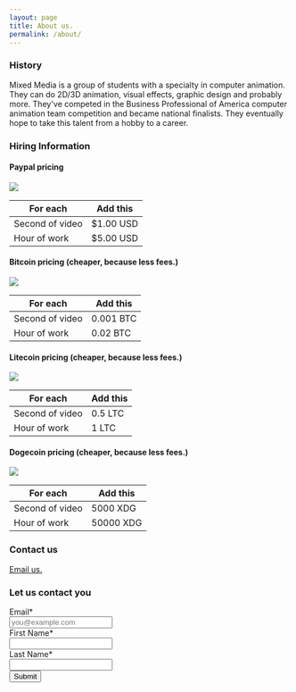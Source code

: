 ```yaml
---
layout: page
title: About us.
permalink: /about/
---
```


### History

Mixed Media is a group of students with a specialty in computer animation. They can do 2D/3D animation, visual effects, graphic design and probably more. They've competed in the Business Professional of America computer animation team competition and became national finalists. They eventually hope to take this talent from a hobby to a career.

### Hiring Information

#### Paypal pricing
![](http://thecookiecatcher.com/wp-content/uploads/2014/08/PayPal_Logo.jpg)

For each | Add this
--------|--------
Second of video | $1.00 USD
Hour of work | $5.00 USD

#### Bitcoin pricing (cheaper, because less fees.)
![](//i.imgur.com/wQQPl8D.png)

For each | Add this
--------|--------
Second of video | 0.001 BTC
Hour of work | 0.02 BTC

#### Litecoin pricing (cheaper, because less fees.)
![](//i.imgur.com/u00aV8G.jpg)

For each | Add this
--------|--------
Second of video | 0.5 LTC
Hour of work | 1 LTC

#### Dogecoin pricing (cheaper, because less fees.)
![](//i.imgur.com/QYzkChT.png)

For each | Add this
--------|--------
Second of video | 5000 XDG
Hour of work | 50000 XDG

### Contact us

<a href="http://www.google.com/recaptcha/mailhide/d?k=01D89iqJYnGqa2BPjsi-DvdQ==&amp;c=ZhZkPKYUsd4uqf_05MsBdIKvolGqQ-mTrar2eaJ7r0I=" onclick="window.open('http://www.google.com/recaptcha/mailhide/d?k\07501D89iqJYnGqa2BPjsi-DvdQ\75\75\46c\75ZhZkPKYUsd4uqf_05MsBdIKvolGqQ-mTrar2eaJ7r0I\075', '', 'toolbar=0,scrollbars=0,location=0,statusbar=0,menubar=0,resizable=0,width=500,height=300'); return false;" title="Reveal this e-mail address">Email us.</a>

### Let us contact you
<form accept-charset="UTF-8" action="https://madmimi.com/signups/subscribe/134923" id="mad_mimi_signup_form" method="post" target="_blank"> <div style="margin:0;padding:0;display:inline"> <input name="utf8" type="hidden" value="✓"/> </div> <div class="mimi_field required"> <label for="signup_email">Email*</label> <br/> <input id="signup_email" name="signup[email]" type="text" data-required-field="This field is required" placeholder="you@example.com"/> </div> <div class="mimi_field required"> <label for="signup_first_name">First Name*</label> <br/> <input id="signup_first_name" name="signup[first_name]" type="text" data-required-field="This field is required"/> </div> <div class="mimi_field required"> <label for="signup_last_name">Last Name*</label> <br/> <input id="signup_last_name" name="signup[last_name]" type="text" data-required-field="This field is required"/> </div> <div class="mimi_field"> <input type="submit" class="submit" value="Submit" id="webform_submit_button" data-default-text="Submit" data-submitting-text="Sending..." data-invalid-text="↑ You forgot some required fields" data-choose-list="↑ Choose a list" data-thanks="Thank you!"></div></form>
<script type="text/javascript">
!function(){function e(e){if(e&&"FORM"===e.nodeName){var t,i,n=[]
for(t=e.elements.length-1;t>=0;t-=1)if(""!==e.elements[t].name)switch(e.elements[t].nodeName){case"INPUT":switch(e.elements[t].type){case"text":case"hidden":case"password":case"button":case"reset":case"submit":n.push(e.elements[t].name+"="+encodeURIComponent(e.elements[t].value))
break
case"checkbox":case"radio":e.elements[t].checked&&n.push(e.elements[t].name+"="+encodeURIComponent(e.elements[t].value))
break
case"file":}break
case"TEXTAREA":n.push(e.elements[t].name+"="+encodeURIComponent(e.elements[t].value))
break
case"SELECT":switch(e.elements[t].type){case"select-one":n.push(e.elements[t].name+"="+encodeURIComponent(e.elements[t].value))
break
case"select-multiple":for(i=e.elements[t].options.length-1;i>=0;i-=1)e.elements[t].options[i].selected&&n.push(e.elements[t].name+"="+encodeURIComponent(e.elements[t].options[i].value))}break
case"BUTTON":switch(e.elements[t].type){case"reset":case"submit":case"button":n.push(e.elements[t].name+"="+encodeURIComponent(e.elements[t].value))}}return n.join("&")}}function t(e,t){for(var i in t)e[i]=t[i]}if(!i)var i={}
i.Signups||(i.Signups={}),i.Signups.EmbedValidation=function(){this.initialize()
var e=this
document.addEventListener?this.form.addEventListener("submit",function(t){e.onFormSubmit(t)}):this.form.attachEvent("onsubmit",function(t){e.onFormSubmit(t)})},t(i.Signups.EmbedValidation.prototype,{initialize:function(){this.form=document.getElementById("mad_mimi_signup_form"),this.submit=document.getElementById("webform_submit_button"),this.callbackName="jsonp_callback_"+Math.round(1e5*Math.random())},onFormSubmit:function(e){e.preventDefault(),this.validate(),this.isValid?this.submitForm():this.revalidateOnChange()},validate:function(){this.isValid=!0,this.emailValidation(),this.fieldAndListValidation(),this.updateFormAfterValidation()},emailValidation:function(){var e=document.getElementById("signup_email"),t=/.+@.+\..+/
t.test(e.value)?this.removeTextFieldError(e):(this.textFieldError(e),this.isValid=!1)},fieldAndListValidation:function(){for(var e=this.form.querySelectorAll(".mimi_field.required"),t=0;t<e.length;++t){var i=e[t],n=this.fieldType(i)
"checkboxes"==n||"radio_buttons"==n?this.checkboxAndRadioValidation(i):this.textAndDropdownValidation(i,n)}},fieldType:function(e){var t=e.querySelectorAll(".field_type")
return t.length>0?t[0].getAttribute("data-field-type"):e.className.indexOf("checkgroup")>=0?"checkboxes":"text_field"},checkboxAndRadioValidation:function(e){for(var t=e.getElementsByTagName("input"),i=!1,n=0;n<t.length;++n){var a=t[n]
"checkbox"!=a.type&&"radio"!=a.type||!a.checked||(i=!0)}i?e.className=e.className.replace(/ invalid/g,""):(-1==e.className.indexOf("invalid")&&(e.className+=" invalid"),this.isValid=!1)},textAndDropdownValidation:function(e,t){for(var i=e.getElementsByTagName("input"),n=0;n<i.length;++n){var a=i[n]
a.name.indexOf("signup")>=0&&("text_field"==t?this.textValidation(a):this.dropdownValidation(e,a))}this.htmlEmbedDropdownValidation(e)},textValidation:function(e){if("signup_email"!=e.id){var t=e.value
""==t?(this.textFieldError(e),this.isValid=!1):this.removeTextFieldError(e)}},dropdownValidation:function(e,t){var i=t.value
""==i?(-1==e.className.indexOf("invalid")&&(e.className+=" invalid"),this.onSelectCallback(t),this.isValid=!1):e.className=e.className.replace(/ invalid/g,"")},htmlEmbedDropdownValidation:function(e){for(var t=e.querySelectorAll(".mimi_html_dropdown"),i=this,n=0;n<t.length;++n){var a=t[n],s=a.value
""==s?(-1==e.className.indexOf("invalid")&&(e.className+=" invalid"),this.isValid=!1,a.onchange=function(){i.validate()}):e.className=e.className.replace(/ invalid/g,"")}},textFieldError:function(e){e.className="required invalid",e.placeholder=e.getAttribute("data-required-field")},removeTextFieldError:function(e){e.className="required",e.placeholder=""},onSelectCallback:function(e){if("undefined"!=typeof Widget&&void 0!=Widget.BasicDropdown)for(var t=e.parentNode,i=Widget.BasicDropdown.instances,n=this,a=0;a<i.length;++a){var s=i[a]
s.wrapperEl==t&&(s.onSelect=function(){n.validate()})}},updateFormAfterValidation:function(){this.form.className=this.setFormClassName(),this.submit.value=this.submitButtonText(),this.submit.disabled=!this.isValid,this.submit.className=this.isValid?"submit":"disabled"},setFormClassName:function(){var e=this.form.className
return this.isValid?e.replace(/\s?mimi_invalid/,""):-1==e.indexOf("mimi_invalid")?e+=" mimi_invalid":e},submitButtonText:function(){var e,t=document.querySelectorAll(".invalid")
return e=this.submit.getAttribute(this.isValid||void 0==t?"data-default-text":t.length>1||-1==t[0].className.indexOf("checkgroup")?"data-invalid-text":"data-choose-list")},submitForm:function(){this.formSubmitting()
var e=this
window[this.callbackName]=function(i){delete window[this.callbackName],document.body.removeChild(t),e.onSubmitCallback(i)}
var t=document.createElement("script")
t.src=this.formUrl("json"),document.body.appendChild(t)},formUrl:function(t){var i=this.form.action,n=i.indexOf("?")>=0?"&":"?"
return"json"==t&&(i+=".json"),i+n+"callback="+this.callbackName+"&"+e(this.form)},formSubmitting:function(){this.form.className+=" mimi_submitting",this.submit.value=this.submit.getAttribute("data-submitting-text"),this.submit.disabled=!0,this.submit.className="disabled"},onSubmitCallback:function(e){e.success?this.onSubmitSuccess(e.result):top.location.href=this.formUrl("html")},onSubmitSuccess:function(e){e.has_redirect?top.location.href=e.redirect:e.single_opt_in||null==e.confirmation_html?(this.disableForm(),this.updateSubmitButtonText(this.submit.getAttribute("data-thanks"))):this.showConfirmationText(e.confirmation_html)},showConfirmationText:function(e){for(var t=this.form.querySelectorAll(".mimi_field"),i=0;i<t.length;++i)t[i].style.display="none";(this.form.querySelectorAll("fieldset")[0]||this.form).innerHTML=e},disableForm:function(){for(var e=this.form.elements,t=0;t<e.length;++t)e[t].disabled=!0},updateSubmitButtonText:function(e){this.submit.value=e},revalidateOnChange:function(){for(var e=this.form.querySelectorAll(".mimi_field.required"),t=this,i=0;i<e.length;++i)for(var n=e[i].getElementsByTagName("input"),a=0;a<n.length;++a)n[a].onchange=function(){t.validate()}}}),document.addEventListener?document.addEventListener("DOMContentLoaded",function(){new i.Signups.EmbedValidation}):window.attachEvent("onload",function(){new i.Signups.EmbedValidation})}(this)
</script>
